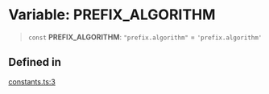 # Variable: PREFIX\_ALGORITHM

> `const` **PREFIX\_ALGORITHM**: `"prefix.algorithm"` = `'prefix.algorithm'`

## Defined in

[constants.ts:3](https://github.com/LabO8/nestjs-s3/blob/306023e15fcb498533a66fc2f9b000dc61a2bf64/src/constants.ts#L3)
